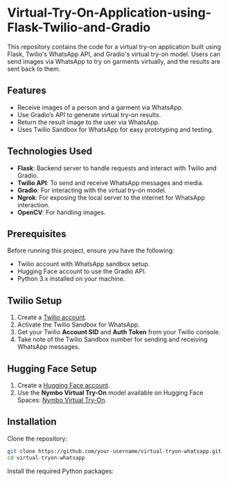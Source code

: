 # Virtual-Try-On-Application-using-Flask-Twilio-and-Gradio
This repository contains the code for a virtual try-on application built using Flask, Twilio's WhatsApp API, and Gradio's virtual try-on model. Users can send images via WhatsApp to try on garments virtually, and the results are sent back to them.

## Features
- Receive images of a person and a garment via WhatsApp.
- Use Gradio’s API to generate virtual try-on results.
- Return the result image to the user via WhatsApp.
- Uses Twilio Sandbox for WhatsApp for easy prototyping and testing.

## Technologies Used
- **Flask**: Backend server to handle requests and interact with Twilio and Gradio.
- **Twilio API**: To send and receive WhatsApp messages and media.
- **Gradio**: For interacting with the virtual try-on model.
- **Ngrok**: For exposing the local server to the internet for WhatsApp interaction.
- **OpenCV**: For handling images.

## Prerequisites
Before running this project, ensure you have the following:
- Twilio account with WhatsApp sandbox setup.
- Hugging Face account to use the Gradio API.
- Python 3.x installed on your machine.

## Twilio Setup
1. Create a [Twilio account](https://www.twilio.com/try-twilio).
2. Activate the Twilio Sandbox for WhatsApp.
3. Get your Twilio **Account SID** and **Auth Token** from your Twilio console.
4. Take note of the Twilio Sandbox number for sending and receiving WhatsApp messages.

## Hugging Face Setup
1. Create a [Hugging Face account](https://huggingface.co/join).
2. Use the **Nymbo Virtual Try-On** model available on Hugging Face Spaces: [Nymbo Virtual Try-On](https://huggingface.co/spaces/nymbo).

## Installation
Clone the repository:
```bash
git clone https://github.com/your-username/virtual-tryon-whatsapp.git
cd virtual-tryon-whatsapp
```
Install the required Python packages:




